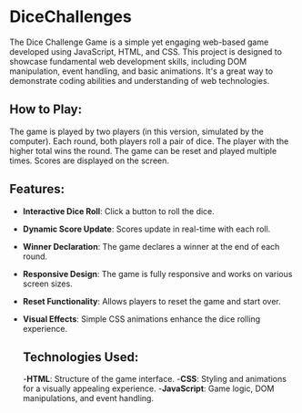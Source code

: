 # DiceChallenges
The Dice Challenge Game is a simple yet engaging web-based game developed using JavaScript, HTML, and CSS. This project is designed to showcase fundamental web development skills, including DOM manipulation, event handling, and basic animations. It's a great way to demonstrate coding abilities and understanding of web technologies. 

## How to Play:
The game is played by two players (in this version, simulated by the computer). Each round, both players roll a pair of dice. The player with the higher total wins the round. The game can be reset and played multiple times. Scores are displayed on the screen.

## Features:
- **Interactive Dice Roll**: Click a button to roll the dice.
- **Dynamic Score Update**: Scores update in real-time with each roll.
- **Winner Declaration**: The game declares a winner at the end of each round.
- **Responsive Design**: The game is fully responsive and works on various screen sizes.
- **Reset Functionality**: Allows players to reset the game and start over.
- **Visual Effects**: Simple CSS animations enhance the dice rolling experience.

  ## Technologies Used:
  -**HTML**: Structure of the game interface.
  -**CSS**: Styling and animations for a visually appealing experience.
  -**JavaScript**: Game logic, DOM manipulations, and event handling.
  
